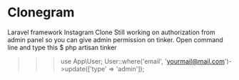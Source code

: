 # Clonegram
Laravel framework Instagram Clone 
Still working on authorization from admin panel so you can give admin permission on tinker.
Open command line and type this
$ php artisan tinker
>>> use App\User;
>>>User::where('email', 'yourmail@mail.com')->update(['type' => 'admin']);
